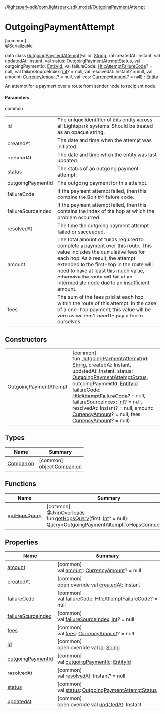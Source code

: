 //[lightspark-sdk](../../../index.md)/[com.lightspark.sdk.model](../index.md)/[OutgoingPaymentAttempt](index.md)

# OutgoingPaymentAttempt

[common]\
@Serializable

data class [OutgoingPaymentAttempt](index.md)(val id: [String](https://kotlinlang.org/api/latest/jvm/stdlib/kotlin/-string/index.html), val createdAt: Instant, val updatedAt: Instant, val status: [OutgoingPaymentAttemptStatus](../-outgoing-payment-attempt-status/index.md), val outgoingPaymentId: [EntityId](../-entity-id/index.md), val failureCode: [HtlcAttemptFailureCode](../-htlc-attempt-failure-code/index.md)? = null, val failureSourceIndex: [Int](https://kotlinlang.org/api/latest/jvm/stdlib/kotlin/-int/index.html)? = null, val resolvedAt: Instant? = null, val amount: [CurrencyAmount](../-currency-amount/index.md)? = null, val fees: [CurrencyAmount](../-currency-amount/index.md)? = null) : [Entity](../-entity/index.md)

An attempt for a payment over a route from sender node to recipient node.

#### Parameters

common

| | |
|---|---|
| id | The unique identifier of this entity across all Lightspark systems. Should be treated as an opaque string. |
| createdAt | The date and time when the attempt was initiated. |
| updatedAt | The date and time when the entity was last updated. |
| status | The status of an outgoing payment attempt. |
| outgoingPaymentId | The outgoing payment for this attempt. |
| failureCode | If the payment attempt failed, then this contains the Bolt #4 failure code. |
| failureSourceIndex | If the payment attempt failed, then this contains the index of the hop at which the problem occurred. |
| resolvedAt | The time the outgoing payment attempt failed or succeeded. |
| amount | The total amount of funds required to complete a payment over this route. This value includes the cumulative fees for each hop. As a result, the attempt extended to the first-hop in the route will need to have at least this much value, otherwise the route will fail at an intermediate node due to an insufficient amount. |
| fees | The sum of the fees paid at each hop within the route of this attempt. In the case of a one-hop payment, this value will be zero as we don't need to pay a fee to ourselves. |

## Constructors

| | |
|---|---|
| [OutgoingPaymentAttempt](-outgoing-payment-attempt.md) | [common]<br>fun [OutgoingPaymentAttempt](-outgoing-payment-attempt.md)(id: [String](https://kotlinlang.org/api/latest/jvm/stdlib/kotlin/-string/index.html), createdAt: Instant, updatedAt: Instant, status: [OutgoingPaymentAttemptStatus](../-outgoing-payment-attempt-status/index.md), outgoingPaymentId: [EntityId](../-entity-id/index.md), failureCode: [HtlcAttemptFailureCode](../-htlc-attempt-failure-code/index.md)? = null, failureSourceIndex: [Int](https://kotlinlang.org/api/latest/jvm/stdlib/kotlin/-int/index.html)? = null, resolvedAt: Instant? = null, amount: [CurrencyAmount](../-currency-amount/index.md)? = null, fees: [CurrencyAmount](../-currency-amount/index.md)? = null) |

## Types

| Name | Summary |
|---|---|
| [Companion](-companion/index.md) | [common]<br>object [Companion](-companion/index.md) |

## Functions

| Name | Summary |
|---|---|
| [getHopsQuery](get-hops-query.md) | [common]<br>@[JvmOverloads](https://kotlinlang.org/api/latest/jvm/stdlib/kotlin.jvm/-jvm-overloads/index.html)<br>fun [getHopsQuery](get-hops-query.md)(first: [Int](https://kotlinlang.org/api/latest/jvm/stdlib/kotlin/-int/index.html)? = null): Query&lt;[OutgoingPaymentAttemptToHopsConnection](../-outgoing-payment-attempt-to-hops-connection/index.md)&gt; |

## Properties

| Name | Summary |
|---|---|
| [amount](amount.md) | [common]<br>val [amount](amount.md): [CurrencyAmount](../-currency-amount/index.md)? = null |
| [createdAt](created-at.md) | [common]<br>open override val [createdAt](created-at.md): Instant |
| [failureCode](failure-code.md) | [common]<br>val [failureCode](failure-code.md): [HtlcAttemptFailureCode](../-htlc-attempt-failure-code/index.md)? = null |
| [failureSourceIndex](failure-source-index.md) | [common]<br>val [failureSourceIndex](failure-source-index.md): [Int](https://kotlinlang.org/api/latest/jvm/stdlib/kotlin/-int/index.html)? = null |
| [fees](fees.md) | [common]<br>val [fees](fees.md): [CurrencyAmount](../-currency-amount/index.md)? = null |
| [id](id.md) | [common]<br>open override val [id](id.md): [String](https://kotlinlang.org/api/latest/jvm/stdlib/kotlin/-string/index.html) |
| [outgoingPaymentId](outgoing-payment-id.md) | [common]<br>val [outgoingPaymentId](outgoing-payment-id.md): [EntityId](../-entity-id/index.md) |
| [resolvedAt](resolved-at.md) | [common]<br>val [resolvedAt](resolved-at.md): Instant? = null |
| [status](status.md) | [common]<br>val [status](status.md): [OutgoingPaymentAttemptStatus](../-outgoing-payment-attempt-status/index.md) |
| [updatedAt](updated-at.md) | [common]<br>open override val [updatedAt](updated-at.md): Instant |
